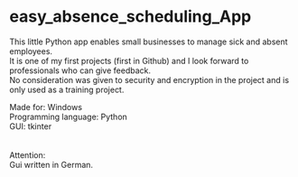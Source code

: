 # easy_absence_scheduling_App
This little Python app enables small businesses to manage sick and absent employees.<br>It is one of my first projects (first in Github) and I look forward to professionals who can give feedback.<br>No consideration was given to security and encryption in the project and is only used as a training project.

Made for: Windows<br>
Programming language: Python<br>
GUI: tkinter<br>
<br><br>
Attention:<br>
Gui written in German.<br>
